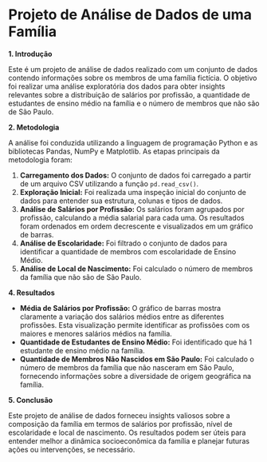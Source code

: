 # **Projeto de Análise de Dados de uma Família**

**1\. Introdução**

Este é um projeto de análise de dados realizado com um conjunto de dados contendo informações sobre os membros de uma família fictícia. O objetivo foi realizar uma análise exploratória dos dados para obter insights relevantes sobre a distribuição de salários por profissão, a quantidade de estudantes de ensino médio na família e o número de membros que não são de São Paulo.

**2\. Metodologia**

A análise foi conduzida utilizando a linguagem de programação Python e as bibliotecas Pandas, NumPy e Matplotlib. As etapas principais da metodologia foram:

1. **Carregamento dos Dados:** O conjunto de dados foi carregado a partir de um arquivo CSV utilizando a função `pd.read_csv()`.  
2. **Exploração Inicial:** Foi realizada uma inspeção inicial do conjunto de dados para entender sua estrutura, colunas e tipos de dados.  
3. **Análise de Salários por Profissão:** Os salários foram agrupados por profissão, calculando a média salarial para cada uma. Os resultados foram ordenados em ordem decrescente e visualizados em um gráfico de barras.  
4. **Análise de Escolaridade:** Foi filtrado o conjunto de dados para identificar a quantidade de membros com escolaridade de Ensino Médio.  
5. **Análise de Local de Nascimento:** Foi calculado o número de membros da família que não são de São Paulo.

**4\. Resultados**

* **Média de Salários por Profissão:** O gráfico de barras mostra claramente a variação dos salários médios entre as diferentes profissões. Esta visualização permite identificar as profissões com os maiores e menores salários médios na família.  
* **Quantidade de Estudantes de Ensino Médio:** Foi identificado que há 1 estudante de ensino médio na família.  
* **Quantidade de Membros Não Nascidos em São Paulo:** Foi calculado o número de membros da família que não nasceram em São Paulo, fornecendo informações sobre a diversidade de origem geográfica na família.

**5\. Conclusão**

Este projeto de análise de dados forneceu insights valiosos sobre a composição da família em termos de salários por profissão, nível de escolaridade e local de nascimento. Os resultados podem ser úteis para entender melhor a dinâmica socioeconômica da família e planejar futuras ações ou intervenções, se necessário.
